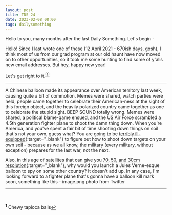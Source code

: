```yaml
---
layout: post
title: TDS 24 - 
date: 2023-02-08 08:00 
tags: dailysomething
---
```


Hello to you, many months after the last Daily Something. Let's begin -



Hello! Since I last wrote one of these (12 April 2021 - 670ish days, gosh), I think most of us from our grad program at our old haunt have now moved on to other opportunities, so it took me some hunting to find some of y'alls new email addresses. But hey, happy new year!

Let's get right to it.<sup id="a1">[[1]](#f1)</sup>

____________________________________________________________________________

A Chinese balloon made its appearance over American territory last week, causing quite a bit of commotion. Memes were shared, watch parties were held, people came together to celebrate their American-ness at the sight of this foreign object, and the heavily polarized country came together as one to celebrate the stupid sight. BEEP SOUND totally wrong. Memes were shared, a political blame-game ensued, and the US Air Force scrambled a 4.5th generation fighter plane to shoot the damn thing down. When you're America, and you've spent a fair bit of time shooting down things on soil that's not your own, guess what? You are going to be [terribly ill-equipped](https://www.reuters.com/world/us/us-failed-detect-past-chinese-spy-balloons-over-united-states-us-general-2023-02-06/){:target="_blank"} to figure out how to shoot down targets on your own soil - because as we all know, the military (every military, without exception) prepares for the last war, not the next. 

Also, in this age of satellites that can give you [70, 50, and 30cm resolution](https://explore.maxar.com/Imagery-Leadership-Spatial-Resolution){:target="_blank"}, why would you launch a Jules Verne-esque balloon to spy on some other country? It doesn't add up. In any case, I'm looking forward to a fighter plane that's gonna have a balloon kill mark soon, something like this - 
image.png
photo from Twitter

____________________________________________________________________________


<br />


<p style="font-size:14px;"><sup><b id="f1">1</b></sup> Chewy tapioca balls<a href="#a1">↩</a></p>